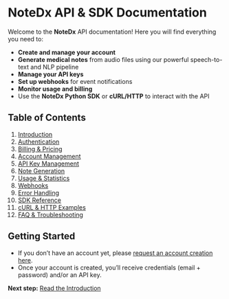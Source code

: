 # NoteDx API & SDK Documentation

Welcome to the **NoteDx** API documentation! Here you will find everything you need to:

* **Create and manage your account**
* **Generate medical notes** from audio files using our powerful speech-to-text and NLP pipeline
* **Manage your API keys**
* **Set up webhooks** for event notifications
* **Monitor usage and billing**
* Use the **NoteDx Python SDK** or **cURL/HTTP** to interact with the API

## Table of Contents

1. [Introduction](./)
2. [Authentication](authentication.md)
3. [Billing & Pricing](billing.md)
4. [Account Management](account-management.md)
5. [API Key Management](api-key-management.md)
6. [Note Generation](note-generation.md)
7. [Usage & Statistics](usage-management.md)
8. [Webhooks](webhook-management.md)
9. [Error Handling](error-handling.md)
10. [SDK Reference](sdk-reference.md)
11. [cURL & HTTP Examples](curl-examples.md)
12. [FAQ & Troubleshooting](faq.md)

## Getting Started

* If you don’t have an account yet, please [request an account creation here](https://example.com/form).
* Once your account is created, you’ll receive credentials (email + password) and/or an API key.

**Next step:** [Read the Introduction](./)
